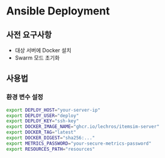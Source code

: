 # Ansible Deployment

## 사전 요구사항

- 대상 서버에 Docker 설치
- Swarm 모드 초기화

## 사용법

### 환경 변수 설정
```bash
export DEPLOY_HOST="your-server-ip"
export DEPLOY_USER="deploy"
export DEPLOY_KEY="ssh-key"
export DOCKER_IMAGE_NAME="ghcr.io/lechros/itemsim-server"
export DOCKER_TAG="latest"
export DOCKER_DIGEST="sha256:..."
export METRICS_PASSWORD="your-secure-metrics-password"
export RESOURCES_PATH="resources"
```
